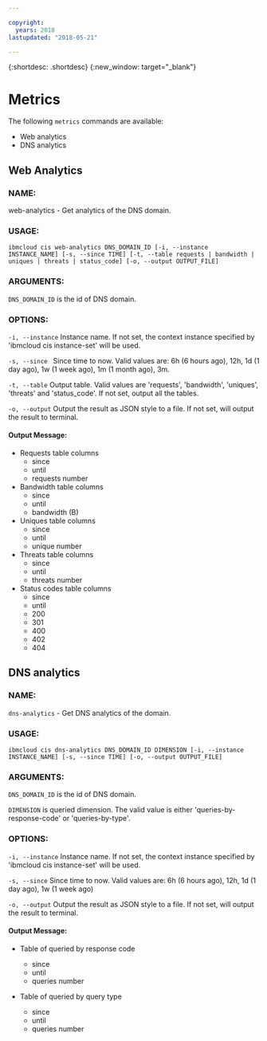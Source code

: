 ```yaml
---

copyright:
  years: 2018
lastupdated: "2018-05-21"

---
```


{:shortdesc: .shortdesc}
{:new_window: target="_blank"}

# Metrics

The following `metrics` commands are available:

* Web analytics
* DNS analytics

## Web Analytics
### NAME:
   web-analytics - Get analytics of the DNS domain.

### USAGE:
   `ibmcloud cis web-analytics DNS_DOMAIN_ID [-i, --instance INSTANCE_NAME] [-s, --since TIME] [-t, --table requests | bandwidth | uniques | threats | status_code] [-o, --output OUTPUT_FILE]`

### ARGUMENTS:
   `DNS_DOMAIN_ID` is the id of DNS domain.

### OPTIONS:
   `-i, --instance`  Instance name. If not set, the context instance specified by 'ibmcloud cis instance-set' will be used.

   `-s, --since `    Since time to now. Valid values are: 6h (6 hours ago), 12h, 1d (1 day ago), 1w (1 week ago), 1m (1 month ago), 3m.

   `-t, --table`     Output table. Valid values are 'requests', 'bandwidth', 'uniques', 'threats' and 'status_code'. If not set, output all the tables.

   `-o, --output`    Output the result as JSON style to a file. If not set, will output the result to terminal.

#### Output Message:

  * Requests table columns
    * since
    * until
    * requests number
  * Bandwidth table columns  
    * since
    * until
    * bandwidth (B)      
  * Uniques table columns
    * since
    * until
    * unique number
  * Threats table columns
    * since
    * until
    * threats number
  * Status codes table columns
    * since
    * until
    * 200
    * 301
    * 400
    * 402
    * 404

## DNS analytics
### NAME:
   `dns-analytics` - Get DNS analytics of the domain.

### USAGE:
   `ibmcloud cis dns-analytics DNS_DOMAIN_ID DIMENSION [-i, --instance INSTANCE_NAME] [-s, --since TIME] [-o, --output OUTPUT_FILE]`

### ARGUMENTS:
   `DNS_DOMAIN_ID` is the id of DNS domain.

   `DIMENSION` is queried dimension. The valid value is either 'queries-by-response-code' or 'queries-by-type'.

### OPTIONS:
   `-i, --instance`  Instance name. If not set, the context instance specified by 'ibmcloud cis instance-set' will be used.

   `-s, --since` Since time to now. Valid values are: 6h (6 hours ago), 12h, 1d (1 day ago), 1w (1 week ago)

   `-o, --output`  Output the result as JSON style to a file. If not set, will output the result to terminal.


#### Output Message:
   * Table of queried by response code
     * since
     * until
     * queries number

   * Table of queried by query type
     * since
     * until
     * queries number
